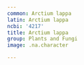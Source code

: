 ```yaml
---
common: Arctium lappa
latin: Arctium lappa
ncbi: '4217'
title: Arctium lappa
group: Plants and Fungi
image: .na.character

---
```

